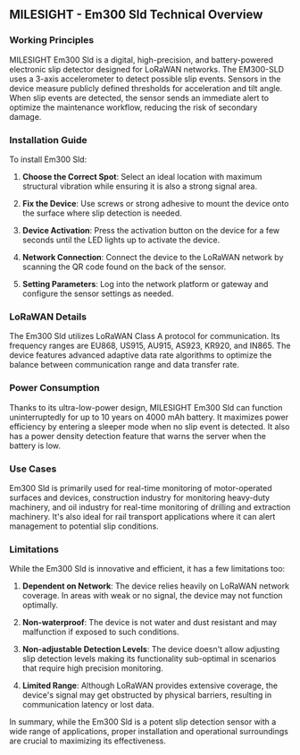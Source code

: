 ## MILESIGHT - Em300 Sld Technical Overview

### Working Principles

MILESIGHT Em300 Sld is a digital, high-precision, and battery-powered electronic slip detector designed for LoRaWAN networks. The EM300-SLD uses a 3-axis accelerometer to detect possible slip events. Sensors in the device measure publicly defined thresholds for acceleration and tilt angle. When slip events are detected, the sensor sends an immediate alert to optimize the maintenance workflow, reducing the risk of secondary damage.

### Installation Guide

To install Em300 Sld:

1. **Choose the Correct Spot**: Select an ideal location with maximum structural vibration while ensuring it is also a strong signal area. 

2. **Fix the Device**: Use screws or strong adhesive to mount the device onto the surface where slip detection is needed. 

3. **Device Activation**: Press the activation button on the device for a few seconds until the LED lights up to activate the device. 

4. **Network Connection**: Connect the device to the LoRaWAN network by scanning the QR code found on the back of the sensor. 

5. **Setting Parameters**: Log into the network platform or gateway and configure the sensor settings as needed.

### LoRaWAN Details

The Em300 Sld utilizes LoRaWAN Class A protocol for communication. Its frequency ranges are EU868, US915, AU915, AS923, KR920, and IN865. The device features advanced adaptive data rate algorithms to optimize the balance between communication range and data transfer rate.

### Power Consumption

Thanks to its ultra-low-power design, MILESIGHT Em300 Sld can function uninterruptedly for up to 10 years on 4000 mAh battery. It maximizes power efficiency by entering a sleeper mode when no slip event is detected. It also has a power density detection feature that warns the server when the battery is low.

### Use Cases

Em300 Sld is primarily used for real-time monitoring of motor-operated surfaces and devices, construction industry for monitoring heavy-duty machinery, and oil industry for real-time monitoring of drilling and extraction machinery. It's also ideal for rail transport applications where it can alert management to potential slip conditions.

### Limitations

While the Em300 Sld is innovative and efficient, it has a few limitations too:

1. **Dependent on Network**: The device relies heavily on LoRaWAN network coverage. In areas with weak or no signal, the device may not function optimally.

2. **Non-waterproof**: The device is not water and dust resistant and may malfunction if exposed to such conditions.

3. **Non-adjustable Detection Levels**: The device doesn't allow adjusting slip detection levels making its functionality sub-optimal in scenarios that require high precision monitoring.

4. **Limited Range**: Although LoRaWAN provides extensive coverage, the device's signal may get obstructed by physical barriers, resulting in communication latency or lost data.

In summary, while the Em300 Sld is a potent slip detection sensor with a wide range of applications, proper installation and operational surroundings are crucial to maximizing its effectiveness.